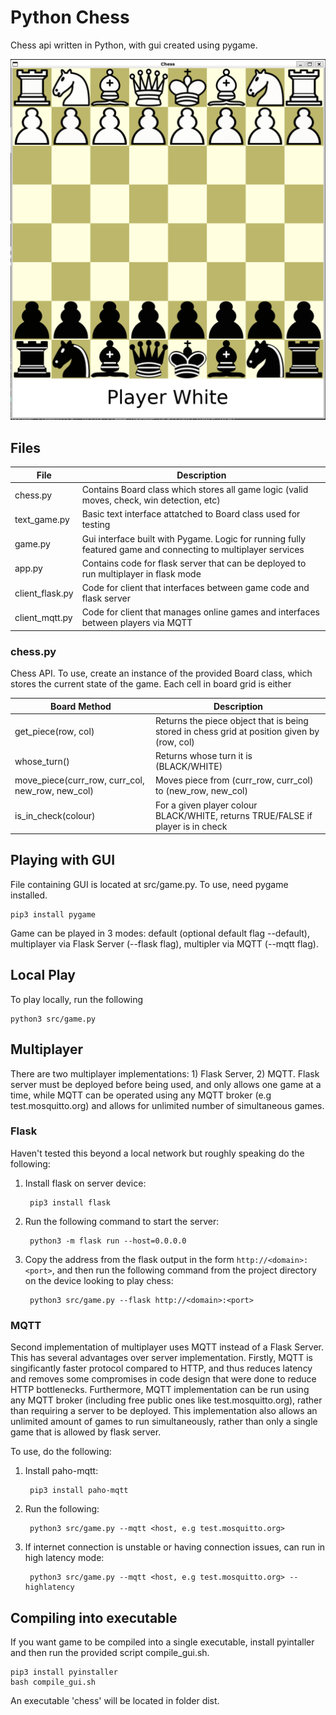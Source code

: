 # Python Chess

Chess api written in Python, with gui created using pygame.

![GUI created with pygame](/src/img/sample_chess_interface2.png "Sample interface")

## Files

| File | Description|
|------|-------------|
| chess.py | Contains Board class which stores all game logic (valid moves, check, win detection, etc) |
| text_game.py | Basic text interface attatched to Board class used for testing|
| game.py | Gui interface built with Pygame. Logic for running fully featured game and connecting to multiplayer services|
| app.py | Contains code for flask server that can be deployed to run multiplayer in flask mode|
| client_flask.py | Code for client that interfaces between game code and flask server |
| client_mqtt.py | Code for client that manages online games and interfaces between players via MQTT |

### chess.py

Chess API. To use, create an instance of the provided Board class, which stores the current state of
the game. Each cell in board grid is either

| Board Method                                     | Description                                                                                 |
|--------------------------------------------------|---------------------------------------------------------------------------------------------|
| get_piece(row, col)                              | Returns the piece object that is being stored in chess grid at position given by (row, col) |
| whose_turn()                                     | Returns whose turn it is (BLACK/WHITE)                                                      |
| move_piece(curr_row, curr_col, new_row, new_col) | Moves piece from (curr_row, curr_col) to (new_row, new_col)                                 |
| is_in_check(colour)                              | For a given player colour BLACK/WHITE, returns TRUE/FALSE if player is in check             |

## Playing with GUI

File containing GUI is located at src/game.py. To use, need pygame installed.

    pip3 install pygame

Game can be played in 3 modes: default (optional default flag --default), multiplayer via Flask Server (--flask flag), multipler via MQTT (--mqtt flag).

## Local Play

To play locally, run the following

    python3 src/game.py

## Multiplayer

There are two multiplayer implementations: 1) Flask Server, 2) MQTT. Flask server must be deployed
before being used, and only allows one game at a time, while MQTT can be operated using any
MQTT broker (e.g test.mosquitto.org) and allows for unlimited number of simultaneous games.

### Flask

Haven't tested this beyond a local network but roughly speaking do the following:

1. Install flask on server device:

        pip3 install flask

2. Run the following command to start the server:

        python3 -m flask run --host=0.0.0.0

3. Copy the address from the flask output in the form `http://<domain>:<port>`, and then run the following command from the project directory on the device looking to play chess:

        python3 src/game.py --flask http://<domain>:<port>

### MQTT

Second implementation of multiplayer uses MQTT instead of a Flask Server. This has several advantages over server implementation. Firstly, MQTT is singificantly faster protocol compared to HTTP, and thus reduces latency and removes some compromises in code design that were done to reduce HTTP bottlenecks. Furthermore, MQTT implementation can be run using any MQTT broker (including free public ones like test.mosquitto.org), rather than requiring a server to be deployed. This implementation also allows an unlimited amount of games to run simultaneously, rather than only a single game that is allowed by flask server.

To use, do the following:

1. Install paho-mqtt:

        pip3 install paho-mqtt

2. Run the following:

        python3 src/game.py --mqtt <host, e.g test.mosquitto.org>

3. If internet connection is unstable or having connection issues, can run in high latency mode:

        python3 src/game.py --mqtt <host, e.g test.mosquitto.org> --highlatency

## Compiling into executable

If you want game to be compiled into a single executable, install pyintaller and then run the provided
script compile_gui.sh.

    pip3 install pyinstaller
    bash compile_gui.sh

An executable 'chess' will be located in folder dist.
